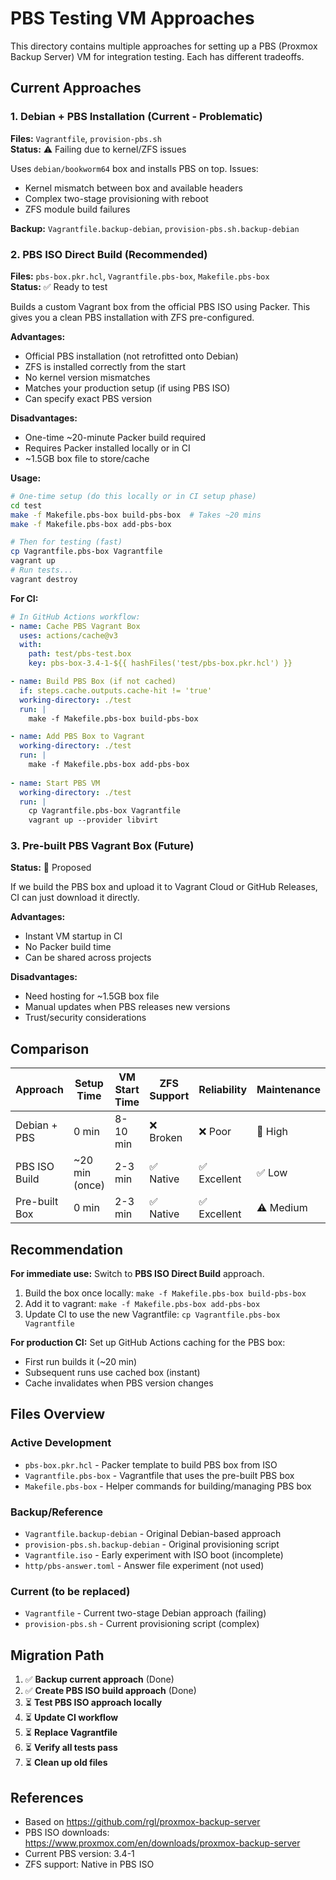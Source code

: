 # PBS Testing VM Approaches

This directory contains multiple approaches for setting up a PBS (Proxmox Backup Server) VM for integration testing. Each has different tradeoffs.

## Current Approaches

### 1. Debian + PBS Installation (Current - Problematic)
**Files:** `Vagrantfile`, `provision-pbs.sh`  
**Status:** ⚠️ Failing due to kernel/ZFS issues

Uses `debian/bookworm64` box and installs PBS on top. Issues:
- Kernel mismatch between box and available headers
- Complex two-stage provisioning with reboot
- ZFS module build failures

**Backup:** `Vagrantfile.backup-debian`, `provision-pbs.sh.backup-debian`

### 2. PBS ISO Direct Build (Recommended)
**Files:** `pbs-box.pkr.hcl`, `Vagrantfile.pbs-box`, `Makefile.pbs-box`  
**Status:** ✅ Ready to test

Builds a custom Vagrant box from the official PBS ISO using Packer. This gives you a clean PBS installation with ZFS pre-configured.

**Advantages:**
- Official PBS installation (not retrofitted onto Debian)
- ZFS is installed correctly from the start
- No kernel version mismatches
- Matches your production setup (if using PBS ISO)
- Can specify exact PBS version

**Disadvantages:**
- One-time ~20-minute Packer build required
- Requires Packer installed locally or in CI
- ~1.5GB box file to store/cache

**Usage:**

```bash
# One-time setup (do this locally or in CI setup phase)
cd test
make -f Makefile.pbs-box build-pbs-box  # Takes ~20 mins
make -f Makefile.pbs-box add-pbs-box

# Then for testing (fast)
cp Vagrantfile.pbs-box Vagrantfile
vagrant up
# Run tests...
vagrant destroy
```

**For CI:**
```yaml
# In GitHub Actions workflow:
- name: Cache PBS Vagrant Box
  uses: actions/cache@v3
  with:
    path: test/pbs-test.box
    key: pbs-box-3.4-1-${{ hashFiles('test/pbs-box.pkr.hcl') }}

- name: Build PBS Box (if not cached)
  if: steps.cache.outputs.cache-hit != 'true'
  working-directory: ./test
  run: |
    make -f Makefile.pbs-box build-pbs-box

- name: Add PBS Box to Vagrant
  working-directory: ./test
  run: |
    make -f Makefile.pbs-box add-pbs-box
    
- name: Start PBS VM
  working-directory: ./test
  run: |
    cp Vagrantfile.pbs-box Vagrantfile
    vagrant up --provider libvirt
```

### 3. Pre-built PBS Vagrant Box (Future)
**Status:** 🔮 Proposed

If we build the PBS box and upload it to Vagrant Cloud or GitHub Releases, CI can just download it directly.

**Advantages:**
- Instant VM startup in CI
- No Packer build time
- Can be shared across projects

**Disadvantages:**
- Need hosting for ~1.5GB box file
- Manual updates when PBS releases new versions
- Trust/security considerations

## Comparison

| Approach | Setup Time | VM Start Time | ZFS Support | Reliability | Maintenance |
|----------|------------|---------------|-------------|-------------|-------------|
| Debian + PBS | 0 min | 8-10 min | ❌ Broken | ❌ Poor | 🔧 High |
| PBS ISO Build | ~20 min (once) | 2-3 min | ✅ Native | ✅ Excellent | ✅ Low |
| Pre-built Box | 0 min | 2-3 min | ✅ Native | ✅ Excellent | ⚠️ Medium |

## Recommendation

**For immediate use:** Switch to **PBS ISO Direct Build** approach.

1. Build the box once locally: `make -f Makefile.pbs-box build-pbs-box`
2. Add it to vagrant: `make -f Makefile.pbs-box add-pbs-box`
3. Update CI to use the new Vagrantfile: `cp Vagrantfile.pbs-box Vagrantfile`

**For production CI:** Set up GitHub Actions caching for the PBS box:
- First run builds it (~20 min)
- Subsequent runs use cached box (instant)
- Cache invalidates when PBS version changes

## Files Overview

### Active Development
- `pbs-box.pkr.hcl` - Packer template to build PBS box from ISO
- `Vagrantfile.pbs-box` - Vagrantfile that uses the pre-built PBS box
- `Makefile.pbs-box` - Helper commands for building/managing PBS box

### Backup/Reference
- `Vagrantfile.backup-debian` - Original Debian-based approach
- `provision-pbs.sh.backup-debian` - Original provisioning script
- `Vagrantfile.iso` - Early experiment with ISO boot (incomplete)
- `http/pbs-answer.toml` - Answer file experiment (not used)

### Current (to be replaced)
- `Vagrantfile` - Current two-stage Debian approach (failing)
- `provision-pbs.sh` - Current provisioning script (complex)

## Migration Path

1. ✅ **Backup current approach** (Done)
2. ✅ **Create PBS ISO build approach** (Done)
3. ⏳ **Test PBS ISO approach locally**
4. ⏳ **Update CI workflow**
5. ⏳ **Replace Vagrantfile**
6. ⏳ **Verify all tests pass**
7. ⏳ **Clean up old files**

## References

- Based on https://github.com/rgl/proxmox-backup-server
- PBS ISO downloads: https://www.proxmox.com/en/downloads/proxmox-backup-server
- Current PBS version: 3.4-1
- ZFS support: Native in PBS ISO
